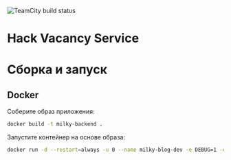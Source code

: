 ![TeamCity build status](https://teamcity.milkhunters.ru/app/rest/builds/buildType:id:MilkhuntersBackend_Build_Prod/statusIcon.svg)

# Hack Vacancy Service

# Сборка и запуск

## Docker

Соберите образ приложения:
```bash
docker build -t milky-backend .
```

Запустите контейнер на основе образа:
```bash
docker run -d --restart=always -u 0 --name milky-blog-dev -e DEBUG=1 -e CONSUL_ROOT=milk-back-dev -p 8000:8000 -m 1024m --cpus=2 milky-blog-dev
```
